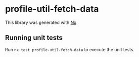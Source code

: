 # profile-util-fetch-data

This library was generated with [Nx](https://nx.dev).

## Running unit tests

Run `nx test profile-util-fetch-data` to execute the unit tests.
